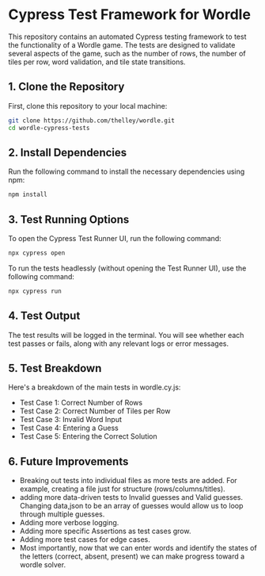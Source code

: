 # Cypress Test Framework for Wordle

This repository contains an automated Cypress testing framework to test the functionality of a Wordle game. The tests are designed to validate several aspects of the game, such as the number of rows, the number of tiles per row, word validation, and tile state transitions.

## 1. Clone the Repository

First, clone this repository to your local machine:

```bash
git clone https://github.com/thelley/wordle.git
cd wordle-cypress-tests
```

## 2. Install Dependencies

Run the following command to install the necessary dependencies using npm:

```bash
npm install
```

## 3. Test Running Options

To open the Cypress Test Runner UI, run the following command:

```bash
npx cypress open
```
To run the tests headlessly (without opening the Test Runner UI), use the following command:

```bash
npx cypress run
```

## 4. Test Output

The test results will be logged in the terminal. You will see whether each test passes or fails, along with any relevant logs or error messages.

## 5. Test Breakdown

Here's a breakdown of the main tests in wordle.cy.js:

* Test Case 1: Correct Number of Rows
* Test Case 2: Correct Number of Tiles per Row
* Test Case 3: Invalid Word Input
* Test Case 4: Entering a Guess
* Test Case 5: Entering the Correct Solution

## 6. Future Improvements

* Breaking out tests into individual files as more tests are added. For example, creating a file just for structure (rows/columns/titles).
* adding more data-driven tests to Invalid guesses and Valid guesses. Changing data,json to be an array of guesses would allow us to loop through multiple guesses.
* Adding more verbose logging.
* Adding more specific Assertions as test cases grow.
* Adding more test cases for edge cases.
* Most importantly, now that we can enter words and identify the states of the letters (correct, absent, present) we can make progress toward a wordle solver. 
